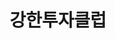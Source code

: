 ---
id: 4
title: 강한투자클럽
caption: 기본에 강한, 수익에 강한
url: https://leaderscpa.com/merchant/kanghan/
category: Stock
device: PC, Mobile
---